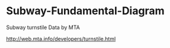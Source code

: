 # Subway-Fundamental-Diagram

Subway turnstile Data by MTA

http://web.mta.info/developers/turnstile.html
